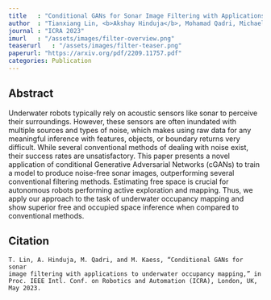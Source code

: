 ```yaml
---
title   : "Conditional GANs for Sonar Image Filtering with Applications to Underwater Occupancy Mapping"
author  : "Tianxiang Lin, <b>Akshay Hinduja</b>, Mohamad Qadri, Michael Kaess"
journal : "ICRA 2023"
imurl   : "/assets/images/filter-overview.png"
teaserurl   : "/assets/images/filter-teaser.png"
paperurl: "https://arxiv.org/pdf/2209.11757.pdf"
categories: Publication
---
```


## Abstract
Underwater robots typically rely on acoustic sensors like sonar to perceive their surroundings. However, these sensors are often inundated with multiple sources and types of noise, which makes using raw data for any meaningful inference with features, objects, or boundary returns very difficult. While several conventional methods of dealing with noise exist, their success rates are unsatisfactory. This paper presents a novel application of conditional Generative Adversarial Networks (cGANs) to train a model to produce noise-free sonar images, outperforming several conventional filtering methods. Estimating free space is crucial for autonomous robots performing active exploration and mapping. Thus, we apply our approach to the task of underwater occupancy mapping and show superior free and occupied space inference when compared to conventional methods.

## Citation
```
T. Lin, A. Hinduja, M. Qadri, and M. Kaess, “Conditional GANs for sonar
image filtering with applications to underwater occupancy mapping,” in
Proc. IEEE Intl. Conf. on Robotics and Automation (ICRA), London, UK,
May 2023.
```
